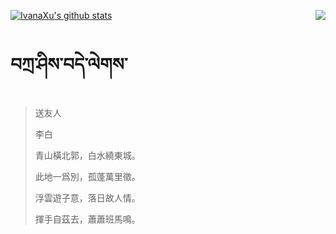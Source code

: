 [![IvanaXu's github stats](https://github-readme-stats.vercel.app/api?username=IvanaXu&show_icons=true&theme=vue-dark)](https://github.com/anuraghazra/github-readme-stats)
<img align="right" src="https://github-readme-stats.vercel.app/api/top-langs/?username=IvanaXu&langs_count=3&theme=graywhite" />
# བཀྲ་ཤིས་བདེ་ལེགས་
> 送友人
> 
> 李白
> 
> 青山橫北郭，白水繞東城。
> 
> 此地一爲別，孤蓬萬里徵。
> 
> 浮雲遊子意，落日故人情。
> 
> 揮手自茲去，蕭蕭班馬鳴。
>